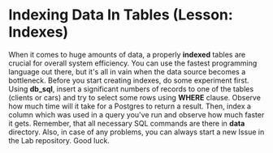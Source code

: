 # Indexing Data In Tables (Lesson: Indexes)
When it comes to huge amounts of data, a properly **indexed** tables are crucial for overall system efficiency. You can 
use the fastest programming language out there, but it's all in vain when the data source becomes a bottleneck. Before
you start creating indexes, do some experiment first. Using **db_sql**, insert a significant numbers of records to one
of the tables (clients or cars) and try to select some rows using **WHERE** clause. Observe how much time will it take
for a Postgres to return a result. Then, index a column which was used in a query you've run and observe how much faster
it gets. Remember, that all necessary SQL commands are there in **data** directory. Also, in case of any problems, you 
can always start a new Issue in the Lab repository. Good luck.